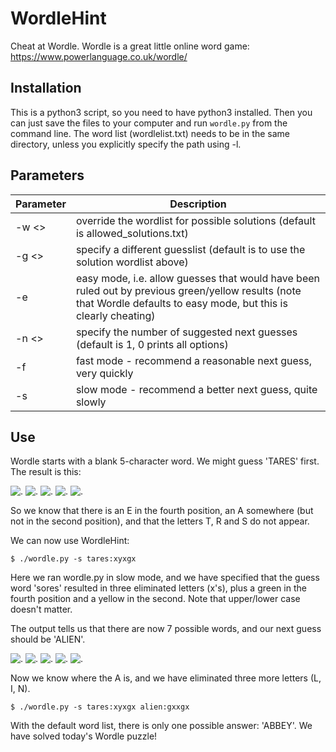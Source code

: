 # WordleHint
Cheat at Wordle.
Wordle is a great little online word game: https://www.powerlanguage.co.uk/wordle/

## Installation

This is a python3 script, so you need to have python3 installed. Then you can just save the files to your computer and run `wordle.py` from the command line. The word list (wordlelist.txt) needs to be in the same directory, unless you explicitly specify the path using -l. 

## Parameters
| Parameter | Description |
|-----------|-------------|
| -w <> | override the wordlist for possible solutions (default is allowed_solutions.txt)|
| -g <> | specify a different guesslist (default is to use the solution wordlist above) |
| -e | easy mode, i.e. allow guesses that would have been ruled out by previous green/yellow results (note that Wordle defaults to easy mode, but this is clearly cheating) |
| -n <> | specify the number of suggested next guesses (default is 1, 0 prints all options) |
| -f | fast mode - recommend a reasonable next guess, very quickly |
| -s | slow mode - recommend a better next guess, quite slowly |

## Use

Wordle starts with a blank 5-character word. We might guess 'TARES' first. The result is this:

![.](https://via.placeholder.com/40/444444/FFFFFF?text=T) ![.](https://via.placeholder.com/40/CCAA00/FFFFFF?text=A) ![.](https://via.placeholder.com/40/444444/FFFFFF?text=R) ![.](https://via.placeholder.com/40/00AA00/FFFFFF?text=E) ![.](https://via.placeholder.com/40/444444/FFFFFF?text=S)

So we know that there is an E in the fourth position, an A somewhere (but not in the second position), and that the letters T, R and S do not appear.

We can now use WordleHint:

`$ ./wordle.py -s tares:xyxgx`

Here we ran wordle.py in slow mode, and we have specified that the guess word 'sores' resulted in three eliminated letters (x's), plus a green in the fourth position and a yellow in the second. Note that upper/lower case doesn't matter.

The output tells us that there are now 7 possible words, and our next guess should be 'ALIEN'. 

![.](https://via.placeholder.com/40/00AA00/FFFFFF?text=A) ![.](https://via.placeholder.com/40/444444/FFFFFF?text=L) ![.](https://via.placeholder.com/40/444444/FFFFFF?text=I) ![.](https://via.placeholder.com/40/00AA00/FFFFFF?text=E) ![.](https://via.placeholder.com/40/444444/FFFFFF?text=N)

Now we know where the A is, and we have eliminated three more letters (L, I, N). 

`$ ./wordle.py -s tares:xyxgx alien:gxxgx`

With the default word list, there is only one possible answer: 'ABBEY'. 
We have solved today's Wordle puzzle!
